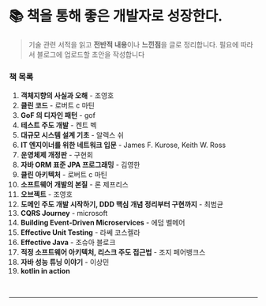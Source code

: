 # 📚 책을 통해 좋은 개발자로 성장한다.

> 기술 관련 서적을 읽고 **전반적 내용**이나 **느낀점**을 글로 정리합니다. 필요에 따라서 블로그에 업로드할 초안을 작성합니다

### 책 목록

1. **객체지향의 사실과 오해** - 조영호
2. **클린 코드** - 로버트 c 마틴
3. **GoF 의 디자인 패턴** - gof
4. **테스트 주도 개발** - 켄트 벡
5. **대규모 시스템 설계 기초** - 알렉스 쉬
6. **IT 엔지이너를 위한 네트워크 입문** - James F. Kurose, Keith W. Ross
7. **운영체제 개정판** - 구현회
8. **자바 ORM 표준 JPA 프로그래밍** - 김영한
9. **클린 아키텍처** - 로버트 c 마틴
10. **소프트웨어 개발의 본질** - 론 제프리스
11. **오브젝트** - 조영호
12. **도메인 주도 개발 시작하기, DDD 핵심 개념 정리부터 구현까지** - 최범균
13. **CQRS Journey** - microsoft
14. **Building Event-Driven Microservices** - 에덤 벨메어
15. **Effective Unit Testing** - 라쎄 코스켈라
16. **Effective Java** - 조슈아 블로크
17. **적정 소프트웨어 아키텍처, 리스크 주도 접근법** - 조지 페어뱅크스
18. **자바 성능 튜닝 이야기** - 이상민
19. **kotlin in action**

<br />

---
